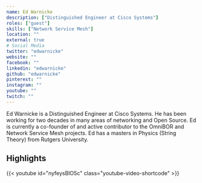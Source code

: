 ```yaml
---
name: Ed Warnicke
description: ["Distinguished Engineer at Cisco Systems"]
roles: ["guest"]
skills: ["Network Service Mesh"]
location: ""
external: true
# Social Media 
twitter: "edwarnicke"
website: ""
facebook: ""
linkedin: "edwarnicke"
github: "edwarnicke"
pinterest: ""
instagram: ""
youtube: ""
twitch: ""
---
```


<!-- markdownlint-disable-next-line MD041-->
Ed Warnicke is a Distinguished Engineer at Cisco Systems. He has been working for two decades in many areas of networking and Open Source. Ed is currently a co-founder of and active contributor to the OmniBOR and Network Service Mesh projects. Ed has a masters in Physics (String Theory) from Rutgers University.


<!--more-->
## Highlights

{{< youtube id="nyfeysBlO5c" class="youtube-video-shortcode" >}}
